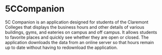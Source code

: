 5CCompanion
===========
5C Companion is an application designed for students of the Claremont Colleges that displays the business hours and other details of various buildings, gyms, and eateries on campus and off campus.  It allows students to favorite places and quickly see whether they are open or closed.  The application downloads the data from an online server so that hours remain up to date without having to redownload the application.


